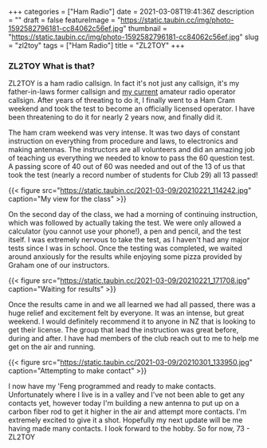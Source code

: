 +++
categories = ["Ham Radio"]
date = 2021-03-08T19:41:36Z
description = ""
draft = false
featureImage = "https://static.taubin.cc/img/photo-1592582796181-cc84062c56ef.jpg"
thumbnail = "https://static.taubin.cc/img/photo-1592582796181-cc84062c56ef.jpg"
slug = "zl2toy"
tags = ["Ham Radio"]
title = "ZL2TOY"
+++


### ZL2TOY What is that?

ZL2TOY is a ham radio callsign. In fact it's not just any callsign, it's my father-in-laws former callsign and [my current](https://www.qrz.com/db/ZL2TOY) amateur radio operator callsign. After years of threating to do it, I finally went to a Ham Cram weekend and took the test to become an officially licensed operator. I have been threatening to do it for nearly 2 years now, and finally did it.

The ham cram weekend was very intense. It was two days of constant instruction on everything from procedure and laws, to electronics and making antennas. The instructors are all volunteers and did an amazing job of teaching us everything we needed to know to pass the 60 question test. A passing score of 40 out of 60 was needed and out of the 13 of us that took the test (nearly a record number of students for Club 29) all 13 passed!

{{< figure src="https://static.taubin.cc/2021-03-09/20210221_114242.jpg" caption="My view for the class" >}}

On the second day of the class, we had a morning of continuing instruction, which was followed by actually taking the test. We were only allowed a calculator (you cannot use your phone!), a pen and pencil, and the test itself. I was extremely nervous to take the test, as I haven't had any major tests since I was in school. Once the testing was completed, we waited around anxiously for the results while enjoying some pizza provided by Graham one of our instructors.

{{< figure src="https://static.taubin.cc/2021-03-09/20210221_171708.jpg" caption="Waiting for results" >}}

Once the results came in and we all learned we had all passed, there was a huge relief and excitement felt by everyone. It was an intense, but great weekend. I would definitely recommend it to anyone in NZ that is looking to get their license. The group that lead the instruction was great before, during and after. I have had members of the club reach out to me to help me get on the air and running.

{{< figure src="https://static.taubin.cc/2021-03-09/20210301_133950.jpg" caption="Attempting to make contact" >}}

I now have my 'Feng programmed and ready to make contacts. Unfortunately where I live is in a valley and I've not been able to get any contacts yet, however today I'm building a new antenna to put up on a carbon fiber rod to get it higher in the air and attempt more contacts. I'm extremely excited to give it a shot. Hopefully my next update will be me having made many contacts. I look forward to the hobby. So for now, 73 - ZL2TOY

